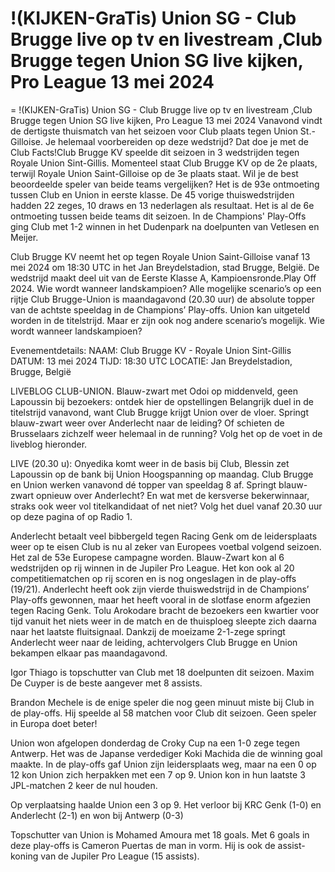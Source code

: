 # !(KIJKEN-GraTis) Union SG - Club Brugge live op tv en livestream ,Club Brugge tegen Union SG live kijken, Pro League 13 mei 2024
=
!(KIJKEN-GraTis) Union SG - Club Brugge live op tv en livestream ,Club Brugge tegen Union SG live kijken, Pro League 13 mei 2024
Vanavond vindt de dertigste thuismatch van het seizoen voor Club plaats tegen Union St.-Gilloise. Je helemaal voorbereiden op deze wedstrijd? Dat doe je met de Club Facts!Club Brugge KV speelde dit seizoen in 3 wedstrijden tegen Royale Union Sint-Gillis. Momenteel staat Club Brugge KV op de 2e plaats, terwijl Royale Union Saint-Gilloise op de 3e plaats staat. Wil je de best beoordeelde speler van beide teams vergelijken?
Het is de 93e ontmoeting tussen Club en Union in eerste klasse. De 45 vorige thuiswedstrijden hadden 22 zeges, 10 draws en 13 nederlagen als resultaat. Het is al de 6e ontmoeting tussen beide teams dit seizoen. In de Champions' Play-Offs ging Club met 1-2 winnen in het Dudenpark na doelpunten van Vetlesen en Meijer.

Club Brugge KV neemt het op tegen Royale Union Saint-Gilloise vanaf 13 mei 2024 om 18:30 UTC in het Jan Breydelstadion, stad Brugge, België. De wedstrijd maakt deel uit van de Eerste Klasse A, Kampioensronde.Play Off 2024. Wie wordt wanneer landskampioen? Alle mogelijke scenario’s op een rijtje
Club Brugge-Union is maandagavond (20.30 uur) de absolute topper van de achtste speeldag in de Champions’ Play-offs. Union kan uitgeteld worden in de titelstrijd. Maar er zijn ook nog andere scenario’s mogelijk. Wie wordt wanneer landskampioen?

Evenementdetails:
NAAM: Club Brugge KV - Royale Union Sint-Gillis
DATUM: 13 mei 2024
TIJD: 18:30 UTC
LOCATIE: Jan Breydelstadion, Brugge, België

LIVEBLOG CLUB-UNION. Blauw-zwart met Odoi op middenveld, geen Lapoussin bij bezoekers: ontdek hier de opstellingen
Belangrijk duel in de titelstrijd vanavond, want Club Brugge krijgt Union over de vloer. Springt blauw-zwart weer over Anderlecht naar de leiding? Of schieten de Brusselaars zichzelf weer helemaal in de running? Volg het op de voet in de liveblog hieronder.

LIVE (20.30 u): Onyedika komt weer in de basis bij Club, Blessin zet Lapoussin op de bank bij Union
Hoogspanning op maandag. Club Brugge en Union werken vanavond dé topper van speeldag 8 af. Springt blauw-zwart opnieuw over Anderlecht? En wat met de kersverse bekerwinnaar, straks ook weer vol titelkandidaat of net niet? Volg het duel vanaf 20.30 uur op deze pagina of op Radio 1.

Anderlecht betaalt veel bibbergeld tegen Racing Genk om de leidersplaats weer op te eisen
Club is nu al zeker van Europees voetbal volgend seizoen. Het zal de 53e Europese campagne worden. Blauw-Zwart kon al 6 wedstrijden op rij winnen in de Jupiler Pro League. Het kon ook al 20 competitiematchen op rij scoren en is nog ongeslagen in de play-offs (19/21). Anderlecht heeft ook zijn vierde thuiswedstrijd in de Champions’ Play-offs gewonnen, maar het heeft vooral in de slotfase enorm afgezien tegen Racing Genk. Tolu Arokodare bracht de bezoekers een kwartier voor tijd vanuit het niets weer in de match en de thuisploeg sleepte zich daarna naar het laatste fluitsignaal. Dankzij de moeizame 2-1-zege springt Anderlecht weer naar de leiding, achtervolgers Club Brugge en Union bekampen elkaar pas maandagavond. 

Igor Thiago is topschutter van Club met 18 doelpunten dit seizoen. Maxim De Cuyper is de beste aangever met 8 assists.

Brandon Mechele is de enige speler die nog geen minuut miste bij Club in de play-offs. Hij speelde al 58 matchen voor Club dit seizoen. Geen speler in Europa doet beter!

Union won afgelopen donderdag de Croky Cup na een 1-0 zege tegen Antwerp. Het was de Japanse verdediger Koki Machida die de winning goal maakte.
In de play-offs gaf Union zijn leidersplaats weg, maar na een 0 op 12 kon Union zich herpakken met een 7 op 9. Union kon in hun laatste 3 JPL-matchen 2 keer de nul houden.

Op verplaatsing haalde Union een 3 op 9. Het verloor bij KRC Genk (1-0) en Anderlecht (2-1) en won bij Antwerp (0-3)

Topschutter van Union is Mohamed Amoura met 18 goals. Met 6 goals in deze play-offs is Cameron Puertas de man in vorm. Hij is ook de assist-koning van de Jupiler Pro League (15 assists).

